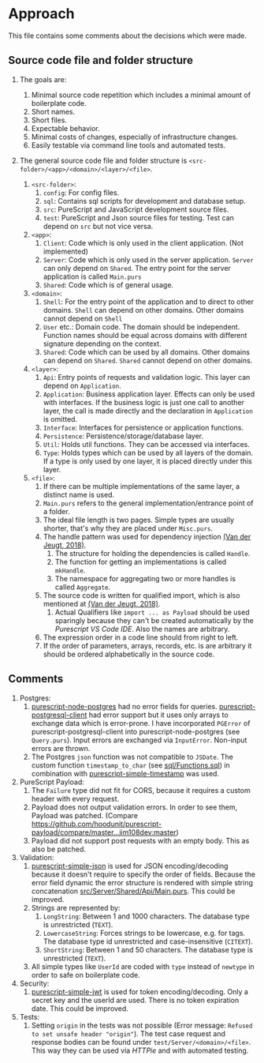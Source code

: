 # Approach

This file contains some comments about the decisions which were made.

## Source code file and folder structure

1. The goals are:
   1. Minimal source code repetition which includes a minimal amount of boilerplate code.  
   1. Short names.
   1. Short files.
   1. Expectable behavior.
   1. Minimal costs of changes, especially of infrastructure changes.
   1. Easily testable via command line tools and automated tests.

1. The general source code file and folder structure is `<src-folder>/<app>/<domain>/<layer>/<file>`.
    1. `<src-folder>`:
       1. `config`: For config files.  
       1. `sql`: Contains sql scripts for development and database setup.
       1. `src`: PureScript and JavaScript development source files.
       1. `test`: PureScript and Json source files for testing. Test can depend on `src` but not vice versa.
    1. `<app>`:
        1. `Client`: Code which is only used in the client application. (Not implemented)
        1. `Server`: Code which is only used in the server application. `Server` can only depend on `Shared`. The entry point for the server application is called `Main.purs`
        1. `Shared`: Code which is of general usage.
    1. `<domain>`:
        1. `Shell`: For the entry point of the application and to direct to other domains. `Shell` can depend on other domains. Other domains cannot depend on `Shell`
        1. `User` etc.: Domain code. The domain should be independent. Function names should be equal across domains with different signature depending on the context.
        1. `Shared`: Code which can be used by all domains. Other domains can depend on `Shared`. `Shared` cannot depend on other domains.
    1. `<layer>`:
        1. `Api`: Entry  points of requests and validation logic. This layer can depend on `Application`.
        1. `Application`: Business application layer. Effects can only be used with interfaces. If the business logic is just one call to another layer, the call is made directly and the declaration in `Application` is omitted.
        1. `Interface`: Interfaces for persistence or application functions.
        1. `Persistence`: Persistence/storage/database layer.
        1. `Util`: Holds util functions. They can be accessed via interfaces.
        1. `Type`: Holds types which can be used by all layers of the domain. If a type is only used by one layer, it is placed directly under this layer.
    1. `<file>`:
       1. If there can be multiple implementations of the same layer, a distinct name is used.
       1. `Main.purs` refers to the general implementation/entrance point of a folder.
       1. The ideal file length is two pages. Simple types are usually shorter, that's why they are placed under `Misc.purs`.
       1. The handle pattern was used for dependency injection [(Van der Jeugt, 2018)](https://jaspervdj.be/posts/2018-03-08-handle-pattern.html).
          1. The structure for holding the dependencies is called `Handle`.
          1. The function for getting an implementations is called `mkHandle`.
          1. The namespace for aggregating two or more handles is called `Aggregate`.
       1. The source code is written for qualified import, which is also mentioned at [(Van der Jeugt, 2018)](https://jaspervdj.be/posts/2018-03-08-handle-pattern.html).
          1. Actual Qualifiers like `import ... as Payload` should be used sparingly because they can't be created automatically by the *Purescript VS Code IDE*. Also the names are arbitrary.
       1. The expression order in a code line should from right to left.
       1. If the order of parameters, arrays, records, etc. is are arbitrary it should be ordered alphabetically in the source code.

## Comments

1. Postgres:
   1. [purescript-node-postgres](https://github.com/epost/purescript-node-postgres) had no error fields for queries. [purescript-postgresql-client](https://github.com/rightfold/purescript-postgresql-client) had error support but it uses only arrays to exchange data which is error-prone. I have incorporated `PGError` of purescript-postgresql-client into purescript-node-postgres (see `Query.purs`). Input errors are exchanged via `InputError`. Non-input errors are thrown.
   1. The Postgres `json` function was not compatible to `JSDate`. The custom function `timestamp_to_char` (see [sql/Functions.sql](./sql/Functions.sql)) in combination with [purescript-simple-timestamp](https://github.com/reactormonk/purescript-simple-timestamp) was used.
1. PureScript Payload:
   1. The `Failure` type did not fit for CORS, because it requires a custom header with every request.
   1. Payload does not output validation errors. In order to see them, Payload was patched. (Compare <https://github.com/hoodunit/purescript-payload/compare/master...jim108dev:master>)
   1. Payload did not support post requests with an empty body. This as also be patched.
1. Validation:
   1. [purescript-simple-json](https://github.com/justinwoo/purescript-simple-json) is used for JSON encoding/decoding because it doesn't require to specify the order of fields. Because the error field dynamic the error structure is rendered with simple string concatenation [src/Server/Shared/Api/Main.purs](./src/Server/Shared/Api/Main.purs). This could be improved.
   1. Strings are represented by:
      1. `LongString`: Between 1 and 1000 characters. The database type is unrestricted (`TEXT`).
      1. `LowercaseString`: Forces strings to be lowercase, e.g. for tags. The database type id unrestricted and case-insensitive (`CITEXT`).
      1. `ShortString`: Between 1 and 50 characters. The database type is unrestricted (`TEXT`).
   1. All simple types like `UserId` are coded with `type` instead of `newtype` in order to safe on boilerplate code.
1. Security:
   1. [purescript-simple-jwt](https://github.com/oreshinya/purescript-simple-jwt) is used for token encoding/decoding. Only a secret key and the userId are used. There is no token expiration date. This could be improved.
1. Tests:
   1. Setting `origin` in the tests was not possible (Error message: `Refused to set unsafe header "origin"`). The test case request and response bodies can be found under `test/Server/<domain>/<file>`. This way they can be used via *HTTPie* and with automated testing.
